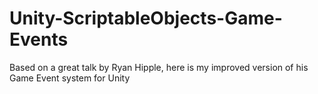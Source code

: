 # Unity-ScriptableObjects-Game-Events
Based on a great talk by Ryan Hipple, here is my improved version of his Game Event system for Unity
